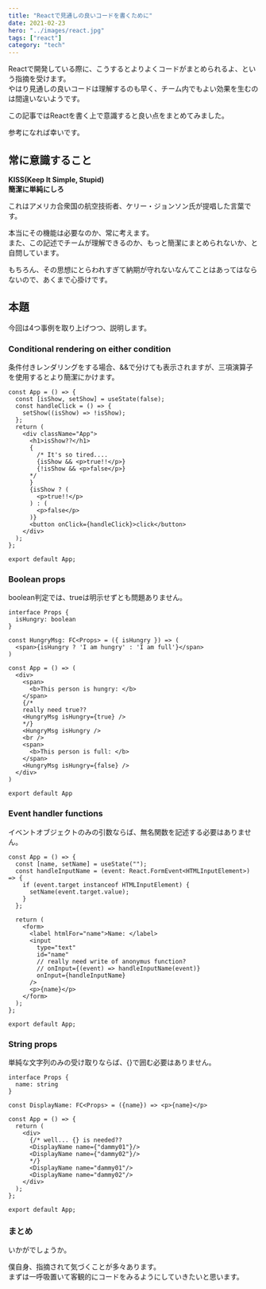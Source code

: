 ```yaml
---
title: "Reactで見通しの良いコードを書くために"
date: 2021-02-23
hero: "../images/react.jpg"
tags: ["react"]
category: "tech"
---
```

Reactで開発している際に、こうするとよりよくコードがまとめられるよ、という指摘を受けます。  
やはり見通しの良いコードは理解するのも早く、チーム内でもよい効果を生むのは間違いないようです。

この記事ではReactを書く上で意識すると良い点をまとめてみました。

参考になれば幸いです。

## 常に意識すること
**KISS(Keep It Simple, Stupid)**  
**簡潔に単純にしろ**

これはアメリカ合衆国の航空技術者、ケリー・ジョンソン氏が提唱した言葉です。

本当にその機能は必要なのか、常に考えます。  
また、この記述でチームが理解できるのか、もっと簡潔にまとめられないか、と自問しています。

もちろん、その思想にとらわれすぎて納期が守れないなんてことはあってはならないので、あくまで心掛けです。

## 本題
今回は4つ事例を取り上げつつ、説明します。

### Conditional rendering on either condition
条件付きレンダリングをする場合、&&で分けても表示されますが、三項演算子を使用するとより簡潔にかけます。

```tsx
const App = () => {
  const [isShow, setShow] = useState(false);
  const handleClick = () => {
    setShow((isShow) => !isShow);
  };
  return (
    <div className="App">
      <h1>isShow??</h1>
      {
        /* It's so tired....
        {isShow && <p>true!!</p>}
        {!isShow && <p>false</p>}
      */
      }
      {isShow ? (
        <p>true!!</p>
      ) : (
        <p>false</p>
      )}
      <button onClick={handleClick}>click</button>
    </div>
  );
};

export default App;
```

### Boolean props
boolean判定では、trueは明示せずとも問題ありません。

```tsx
interface Props {
  isHungry: boolean
}

const HungryMsg: FC<Props> = ({ isHungry }) => (
  <span>{isHungry ? 'I am hungry' : 'I am full'}</span>
)

const App = () => (
  <div>
    <span>
      <b>This person is hungry: </b>
    </span>
    {/*
    really need true??
    <HungryMsg isHungry={true} />
    */}
    <HungryMsg isHungry />
    <br />
    <span>
      <b>This person is full: </b>
    </span>
    <HungryMsg isHungry={false} />
  </div>
)

export default App
```

### Event handler functions
イベントオブジェクトのみの引数ならば、無名関数を記述する必要はありません。

```tsx
const App = () => {
  const [name, setName] = useState("");
  const handleInputName = (event: React.FormEvent<HTMLInputElement>) => {
    if (event.target instanceof HTMLInputElement) {
      setName(event.target.value);
    }
  };

  return (
    <form>
      <label htmlFor="name">Name: </label>
      <input
        type="text"
        id="name"
        // really need write of anonymus function?
        // onInput={(event) => handleInputName(event)}
        onInput={handleInputName}
      />
      <p>{name}</p>
    </form>
  );
};

export default App;
```

### String props
単純な文字列のみの受け取りならば、{}で囲む必要はありません。
```tsx
interface Props {
  name: string
}

const DisplayName: FC<Props> = ({name}) => <p>{name}</p>

const App = () => {
  return (
    <div>
      {/* well... {} is needed??
      <DisplayName name={"dammy01"}/>
      <DisplayName name={"dammy02"}/>
      */}
      <DisplayName name="dammy01"/>
      <DisplayName name="dammy02"/>
    </div>
  );
};

export default App;
```

### まとめ
いかがでしょうか。

僕自身、指摘されて気づくことが多々あります。  
まずは一呼吸置いて客観的にコードをみるようにしていきたいと思います。
